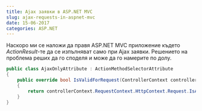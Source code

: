 ```yaml
---
title: Ajax заявки в ASP.NET MVC
slug: ajax-requests-in-aspnet-mvc
date: 15-06-2017
categories: ASP.NET
---
```


Наскоро ми се наложи да правя ASP.NET MVC приложение
където *ActionResult*-те да се изпълняват само при Ajax заявки.
Решението на проблема реших да го споделя и може да го намерите по долу.

```csharp
public class AjaxOnlyAttribute : ActionMethodSelectorAttribute
{
    public override bool IsValidForRequest(ControllerContext controllerContext, MethodInfo methodInfo)
    {
        return controllerContext.RequestContext.HttpContext.Request.IsAjaxRequest();
    }
}
```